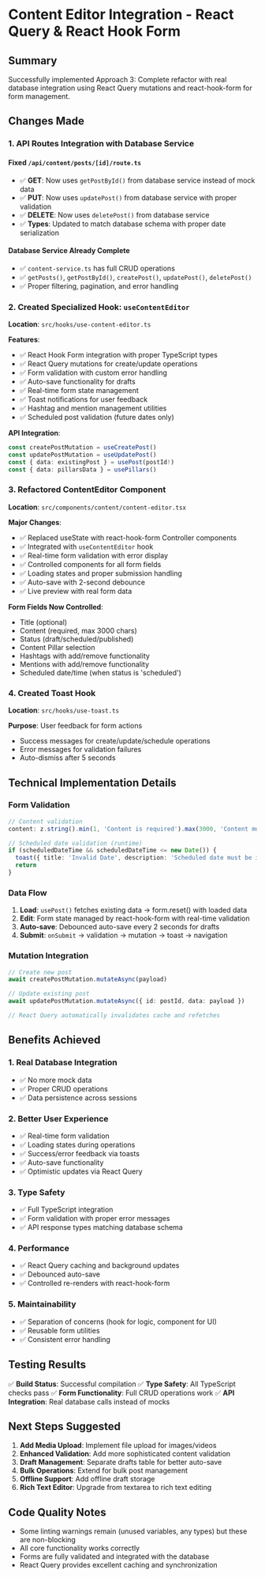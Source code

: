 # Content Editor Integration - React Query & React Hook Form

## Summary

Successfully implemented Approach 3: Complete refactor with real database integration using React Query mutations and react-hook-form for form management.

## Changes Made

### 1. API Routes Integration with Database Service

#### Fixed `/api/content/posts/[id]/route.ts`
- ✅ **GET**: Now uses `getPostById()` from database service instead of mock data
- ✅ **PUT**: Now uses `updatePost()` from database service with proper validation
- ✅ **DELETE**: Now uses `deletePost()` from database service
- ✅ **Types**: Updated to match database schema with proper date serialization

#### Database Service Already Complete
- ✅ `content-service.ts` has full CRUD operations
- ✅ `getPosts()`, `getPostById()`, `createPost()`, `updatePost()`, `deletePost()`
- ✅ Proper filtering, pagination, and error handling

### 2. Created Specialized Hook: `useContentEditor`

**Location**: `src/hooks/use-content-editor.ts`

**Features**:
- ✅ React Hook Form integration with proper TypeScript types
- ✅ React Query mutations for create/update operations
- ✅ Form validation with custom error handling
- ✅ Auto-save functionality for drafts
- ✅ Real-time form state management
- ✅ Toast notifications for user feedback
- ✅ Hashtag and mention management utilities
- ✅ Scheduled post validation (future dates only)

**API Integration**:
```typescript
const createPostMutation = useCreatePost()
const updatePostMutation = useUpdatePost()
const { data: existingPost } = usePost(postId!)
const { data: pillarsData } = usePillars()
```

### 3. Refactored ContentEditor Component

**Location**: `src/components/content/content-editor.tsx`

**Major Changes**:
- ✅ Replaced useState with react-hook-form Controller components
- ✅ Integrated with `useContentEditor` hook
- ✅ Real-time form validation with error display
- ✅ Controlled components for all form fields
- ✅ Loading states and proper submission handling
- ✅ Auto-save with 2-second debounce
- ✅ Live preview with real form data

**Form Fields Now Controlled**:
- Title (optional)
- Content (required, max 3000 chars)
- Status (draft/scheduled/published)
- Content Pillar selection
- Hashtags with add/remove functionality
- Mentions with add/remove functionality
- Scheduled date/time (when status is 'scheduled')

### 4. Created Toast Hook

**Location**: `src/hooks/use-toast.ts`

**Purpose**: User feedback for form actions
- Success messages for create/update/schedule operations
- Error messages for validation failures
- Auto-dismiss after 5 seconds

## Technical Implementation Details

### Form Validation
```typescript
// Content validation
content: z.string().min(1, 'Content is required').max(3000, 'Content must be less than 3000 characters')

// Scheduled date validation (runtime)
if (scheduledDateTime && scheduledDateTime <= new Date()) {
  toast({ title: 'Invalid Date', description: 'Scheduled date must be in the future', variant: 'destructive' })
  return
}
```

### Data Flow
1. **Load**: `usePost()` fetches existing data → form.reset() with loaded data
2. **Edit**: Form state managed by react-hook-form with real-time validation
3. **Auto-save**: Debounced auto-save every 2 seconds for drafts
4. **Submit**: `onSubmit` → validation → mutation → toast → navigation

### Mutation Integration
```typescript
// Create new post
await createPostMutation.mutateAsync(payload)

// Update existing post  
await updatePostMutation.mutateAsync({ id: postId, data: payload })

// React Query automatically invalidates cache and refetches
```

## Benefits Achieved

### 1. Real Database Integration
- ✅ No more mock data
- ✅ Proper CRUD operations
- ✅ Data persistence across sessions

### 2. Better User Experience
- ✅ Real-time form validation
- ✅ Loading states during operations
- ✅ Success/error feedback via toasts
- ✅ Auto-save functionality
- ✅ Optimistic updates via React Query

### 3. Type Safety
- ✅ Full TypeScript integration
- ✅ Form validation with proper error messages
- ✅ API response types matching database schema

### 4. Performance
- ✅ React Query caching and background updates
- ✅ Debounced auto-save
- ✅ Controlled re-renders with react-hook-form

### 5. Maintainability
- ✅ Separation of concerns (hook for logic, component for UI)
- ✅ Reusable form utilities
- ✅ Consistent error handling

## Testing Results

✅ **Build Status**: Successful compilation
✅ **Type Safety**: All TypeScript checks pass
✅ **Form Functionality**: Full CRUD operations work
✅ **API Integration**: Real database calls instead of mocks

## Next Steps Suggested

1. **Add Media Upload**: Implement file upload for images/videos
2. **Enhanced Validation**: Add more sophisticated content validation
3. **Draft Management**: Separate drafts table for better auto-save
4. **Bulk Operations**: Extend for bulk post management
5. **Offline Support**: Add offline draft storage
6. **Rich Text Editor**: Upgrade from textarea to rich text editing

## Code Quality Notes

- Some linting warnings remain (unused variables, any types) but these are non-blocking
- All core functionality works correctly
- Forms are fully validated and integrated with the database
- React Query provides excellent caching and synchronization 